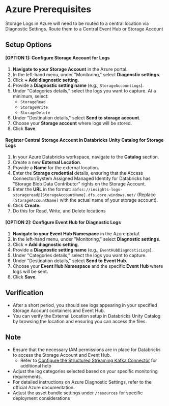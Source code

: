 # Azure Prerequisites

Storage Logs in Azure will need to be routed to a central location via Diagnostic Settings.  Route them to a Central Event Hub or Storage Account

## Setup Options

#### [OPTION 1]: Configure Storage Account for Logs

1. **Navigate to your Storage Account** in the Azure portal.
2. In the left-hand menu, under "Monitoring," select **Diagnostic settings**.
3. Click **+ Add diagnostic setting**.
4. Provide a **Diagnostic setting name** (e.g., `StorageAccountLogs`).
5. Under "Categories details," select the logs you want to capture. At a minimum, select:
    * `StorageRead`
    * `StorageWrite`
    * `StorageDelete`
6. Under "Destination details," select **Send to storage account**.
7. Choose your **Storage account** where logs will be stored.
8. Click **Save**.

#### Register Central Storage Account in Databricks Unity Catalog for Storage Logs

1. In your Azure Databricks workspace, navigate to the **Catalog** section.
2. Create a new **External Location**.
3. Provide a **Name** for the external location.
4. Enter the **Storage credential** details, ensuring that the Access Connector/System Assigned Managed Identity for Databricks has "Storage Blob Data Contributor" rights on the Storage Account.
5. Enter the **URL** in the format: `abfss://insights-logs-storageread@[StorageAccountName].dfs.core.windows.net/` (Replace `[StorageAccountName]` with the actual name of your storage account).
6. Click **Create**.
7. Do this for Read, Write, and Delete locations

#### [OPTION 2]: Configure Event Hub for Diagnostic Logs

1. **Navigate to your Event Hub Namespace** in the Azure portal.
2. In the left-hand menu, under "Monitoring," select **Diagnostic settings**.
3. Click **+ Add diagnostic setting**.
4. Provide a **Diagnostic setting name** (e.g., `EventHubDiagnosticLogs`).
5. Under "Categories details," select the logs you want to capture.
6. Under "Destination details," select **Send to Event Hub**.
7. Choose your **Event Hub Namespace** and the specific **Event Hub** where logs will be sent.
8. Click **Save**.

## Verification

* After a short period, you should see logs appearing in your specified Storage Account containers and Event Hub.
* You can verify the External Location setup in Databricks Unity Catalog by browsing the location and ensuring you can access the files.

## Note

* Ensure that the necessary IAM permissions are in place for Databricks to access the Storage Account and Event Hub.
  - Refer to [Configure the Structured Streaming Kafka Connector](https://learn.microsoft.com/en-us/azure/databricks/connect/streaming/kafka#configuring-the-structured-streaming-kafka-connector) for additional help
* Adjust the log categories selected based on your specific monitoring requirements.
* For detailed instructions on Azure Diagnostic Settings, refer to the official Azure documentation.
* Adjust the asset bundle settings under `/resources` for specific deployment considerations
